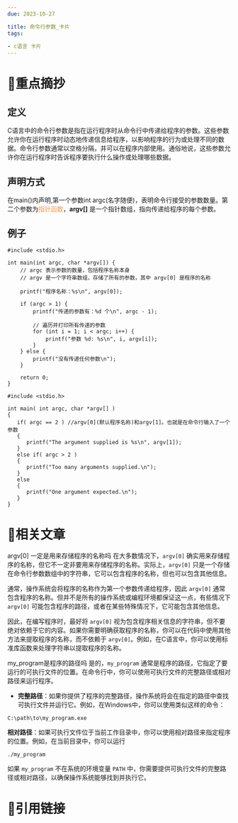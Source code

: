```yaml
---
due: 2023-10-27 

title: 命令行参数_卡片
tags:
 
- c语言 卡片
---
```

# 🍎重点摘抄

## 定义
C语言中的命令行参数是指在运行程序时从命令行中传递给程序的参数。这些参数允许你在运行程序时动态地传递信息给程序，以影响程序的行为或处理不同的数据。命令行参数通常以空格分隔，并可以在程序内部使用。通俗地说，这些参数允许你在运行程序时告诉程序要执行什么操作或处理哪些数据。

## 声明方式
在main()内声明,第一个参数int argc(名字随便)，表明命令行接受的参数数量。第二个参数为<font color="#f79646">指针函数</font>，**argv\[]** 是一个指针数组，指向传递给程序的每个参数。
## 例子
```
#include <stdio.h>

int main(int argc, char *argv[]) {
    // argc 表示参数的数量，包括程序名称本身
    // argv 是一个字符串数组，存储了所有的参数，其中 argv[0] 是程序的名称

    printf("程序名称：%s\n", argv[0]);
    
    if (argc > 1) {
        printf("传递的参数有：%d 个\n", argc - 1);

        // 遍历并打印所有传递的参数
        for (int i = 1; i < argc; i++) {
            printf("参数 %d: %s\n", i, argv[i]);
        }
    } else {
        printf("没有传递任何参数\n");
    }

    return 0;
}
```

```
#include <stdio.h>

int main( int argc, char *argv[] )  
{
   if( argc == 2 ) //argv[0](默认程序名称)和argv[1]。也就是在命令行输入了一个参数
   {
      printf("The argument supplied is %s\n", argv[1]);
   }
   else if( argc > 2 )
   {
      printf("Too many arguments supplied.\n");
   }
   else
   {
      printf("One argument expected.\n");
   }
}

```
# 📒相关文章
argv[0] 一定是用来存储程序的名称吗
在大多数情况下，`argv[0]` 确实用来存储程序的名称，但它不一定非要用来存储程序的名称。实际上，`argv[0]` 只是一个存储在命令行参数数组中的字符串，它可以包含程序的名称，但也可以包含其他信息。

通常，操作系统会将程序的名称作为第一个参数传递给程序，因此 `argv[0]` 通常包含程序的名称。但并不是所有的操作系统或编程环境都保证这一点，有些情况下 `argv[0]` 可能包含程序的路径，或者在某些特殊情况下，它可能包含其他信息。

因此，在编写程序时，最好将 `argv[0]` 视为包含程序相关信息的字符串，但不要绝对依赖于它的内容。如果你需要明确获取程序的名称，你可以在代码中使用其他方法来提取程序的名称，而不依赖于 `argv[0]`。例如，在C语言中，你可以使用标准库函数来处理字符串以提取程序的名称。

my_program是程序的路径吗
是的，`my_program` 通常是程序的路径，它指定了要运行的可执行文件的位置。在命令行中，你可以使用可执行文件的完整路径或相对路径来运行程序。

- **完整路径**：如果你提供了程序的完整路径，操作系统将会在指定的路径中查找可执行文件并运行它。例如，在Windows中，你可以使用类似这样的命令：

```
C:\path\to\my_program.exe
```
**相对路径**：如果可执行文件位于当前工作目录中，你可以使用相对路径来指定程序的位置。例如，在当前目录中，你可以运行

```
./my_program
```

如果 `my_program` 不在系统的环境变量 `PATH` 中，你需要提供可执行文件的完整路径或相对路径，以确保操作系统能够找到并执行它。
# 🍏引用链接

